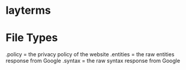 # layterms

# File Types
.policy = the privacy policy of the website
.entities = the raw entities response from Google
.syntax = the raw syntax response from Google
